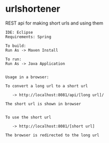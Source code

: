 # urlshortener
REST api for making short urls and using them
```
IDE: Eclipse
Requirements: Spring

To build:
Run As -> Maven Install

To run:
Run As -> Java Application


Usage in a browser:

To convert a long url to a short url

   -> http://localhost:8081/api/[long url]/
   
The short url is shown in browser


To use the short url 

   -> http://localhost:8081/[short url]
   
The browser is redirected to the long url

